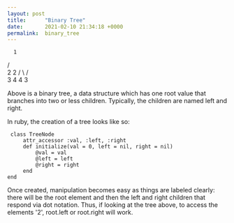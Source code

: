 ```yaml
---
layout: post
title:      "Binary Tree"
date:       2021-02-10 21:34:18 +0000
permalink:  binary_tree
---
```


      1
   /      \
  2       2
 / \      / \
3  4  4  3

Above is a binary tree, a data structure which has one root value that branches into two or less children. Typically, the children are named left and right. 

In ruby, the creation of a tree looks like so:
```
 class TreeNode
     attr_accessor :val, :left, :right
     def initialize(val = 0, left = nil, right = nil)
         @val = val
         @left = left
         @right = right
     end
end
```

Once created, manipulation becomes easy as things are labeled clearly: there will be the root element and then the left and right children that respond via dot notation. Thus, if looking at the tree above, to access the elements '2', root.left or root.right will work.
